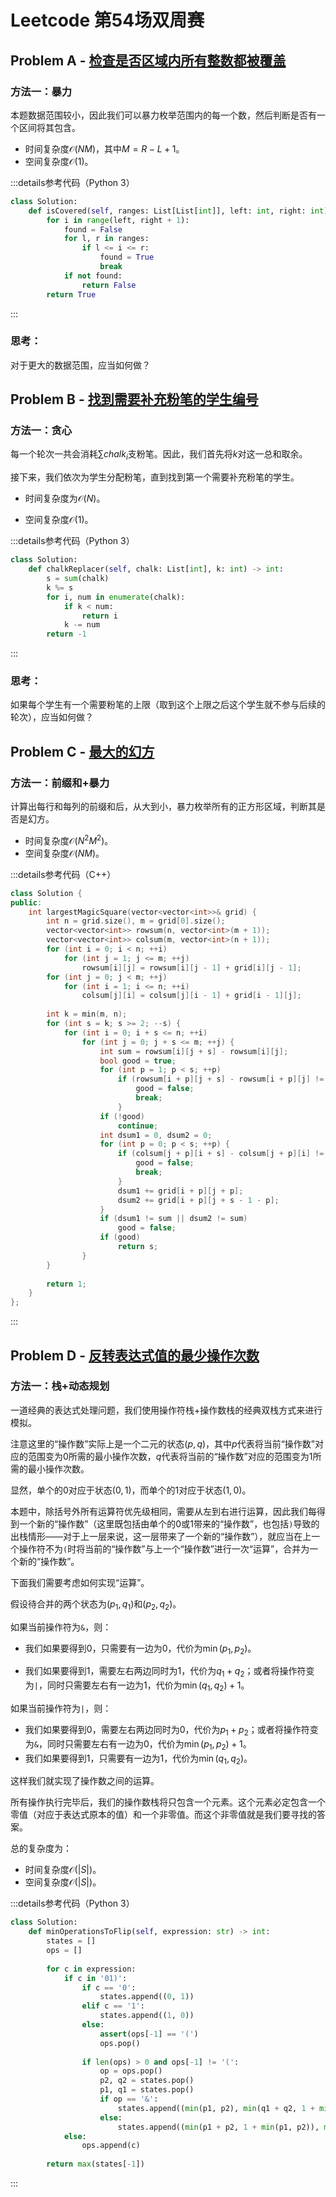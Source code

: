 # Leetcode 第54场双周赛

## Problem A - [检查是否区域内所有整数都被覆盖](https://leetcode.cn/problems/check-if-all-the-integers-in-a-range-are-covered/)

### 方法一：暴力

本题数据范围较小，因此我们可以暴力枚举范围内的每一个数，然后判断是否有一个区间将其包含。

- 时间复杂度$\mathcal{O}(NM)$，其中$M=R-L+1$。
- 空间复杂度$\mathcal{O}(1)$。

:::details参考代码（Python 3）

```python
class Solution:
    def isCovered(self, ranges: List[List[int]], left: int, right: int) -> bool:
        for i in range(left, right + 1):
            found = False
            for l, r in ranges:
                if l <= i <= r:
                    found = True
                    break
            if not found:
                return False
        return True
```

:::

### 思考：

对于更大的数据范围，应当如何做？

## Problem B - [找到需要补充粉笔的学生编号](https://leetcode.cn/problems/find-the-student-that-will-replace-the-chalk/)

### 方法一：贪心

每一个轮次一共会消耗$\sum chalk_i$支粉笔。因此，我们首先将$k$对这一总和取余。

接下来，我们依次为学生分配粉笔，直到找到第一个需要补充粉笔的学生。

- 时间复杂度为$\mathcal{O}(N)$。

- 空间复杂度$\mathcal{O}(1)$。

:::details参考代码（Python 3）

```python
class Solution:
    def chalkReplacer(self, chalk: List[int], k: int) -> int:
        s = sum(chalk)
        k %= s
        for i, num in enumerate(chalk):
            if k < num:
                return i
            k -= num
        return -1
```

:::

### 思考：

如果每个学生有一个需要粉笔的上限（取到这个上限之后这个学生就不参与后续的轮次），应当如何做？

## Problem C - [最大的幻方](https://leetcode.cn/problems/largest-magic-square/)

### 方法一：前缀和+暴力

计算出每行和每列的前缀和后，从大到小，暴力枚举所有的正方形区域，判断其是否是幻方。

- 时间复杂度$\mathcal{O}(N^2M^2)$。
- 空间复杂度$\mathcal{O}(NM)$。

:::details参考代码（C++）

```cpp
class Solution {
public:
    int largestMagicSquare(vector<vector<int>>& grid) {
        int n = grid.size(), m = grid[0].size();
        vector<vector<int>> rowsum(n, vector<int>(m + 1));
        vector<vector<int>> colsum(m, vector<int>(n + 1));
        for (int i = 0; i < n; ++i)
            for (int j = 1; j <= m; ++j)
                rowsum[i][j] = rowsum[i][j - 1] + grid[i][j - 1];
        for (int j = 0; j < m; ++j)
            for (int i = 1; i <= n; ++i)
                colsum[j][i] = colsum[j][i - 1] + grid[i - 1][j];
        
        int k = min(m, n);
        for (int s = k; s >= 2; --s) {
            for (int i = 0; i + s <= n; ++i)
                for (int j = 0; j + s <= m; ++j) {
                    int sum = rowsum[i][j + s] - rowsum[i][j];
                    bool good = true;
                    for (int p = 1; p < s; ++p)
                        if (rowsum[i + p][j + s] - rowsum[i + p][j] != sum) {
                            good = false;
                            break;
                        }
                    if (!good)
                        continue;
                    int dsum1 = 0, dsum2 = 0;
                    for (int p = 0; p < s; ++p) {
                        if (colsum[j + p][i + s] - colsum[j + p][i] != sum) {
                            good = false;
                            break;
                        }
                        dsum1 += grid[i + p][j + p];
                        dsum2 += grid[i + p][j + s - 1 - p];
                    }
                    if (dsum1 != sum || dsum2 != sum)
                        good = false;
                    if (good)
                        return s;
                }
        }
        
        return 1;
    }
};
```

:::

## Problem D - [反转表达式值的最少操作次数](https://leetcode.cn/problems/minimum-cost-to-change-the-final-value-of-expression/) 

### 方法一：栈+动态规划

一道经典的表达式处理问题，我们使用操作符栈+操作数栈的经典双栈方式来进行模拟。

注意这里的“操作数”实际上是一个二元的状态$(p, q)$，其中$p$代表将当前“操作数”对应的范围变为$0$所需的最小操作次数，$q$代表将当前的“操作数”对应的范围变为$1$所需的最小操作次数。

显然，单个的$0$对应于状态$(0,1)$，而单个的$1$对应于状态$(1,0)$。

本题中，除括号外所有运算符优先级相同，需要从左到右进行运算，因此我们每得到一个新的“操作数”（这里既包括由单个的$0$或$1$带来的“操作数”，也包括`)`导致的出栈情形——对于上一层来说，这一层带来了一个新的“操作数”），就应当在上一个操作符不为`(`时将当前的“操作数”与上一个“操作数”进行一次“运算”，合并为一个新的“操作数”。

下面我们需要考虑如何实现“运算”。

假设待合并的两个状态为$(p_1,q_1)$和$(p_2,q_2)$。

如果当前操作符为`&`，则：

- 我们如果要得到$0$，只需要有一边为$0$，代价为$\min(p_1,p_2)$。

- 我们如果要得到$1$，需要左右两边同时为$1$，代价为$q_1+q_2$；或者将操作符变为`|`，同时只需要左右有一边为$1$，代价为$\min(q_1,q_2)+1$。

如果当前操作符为`|`，则：

- 我们如果要得到$0$，需要左右两边同时为$0$，代价为$p_1+p_2$；或者将操作符变为`&`，同时只需要左右有一边为$0$，代价为$\min(p_1,p_2)+1$。
- 我们如果要得到$1$，只需要有一边为$1$，代价为$\min(q_1,q_2)$。

这样我们就实现了操作数之间的运算。

所有操作执行完毕后，我们的操作数栈将只包含一个元素。这个元素必定包含一个零值（对应于表达式原本的值）和一个非零值。而这个非零值就是我们要寻找的答案。

总的复杂度为：

- 时间复杂度$\mathcal{O}(|S|)$。
- 空间复杂度$\mathcal{O}(|S|)$。

:::details参考代码（Python 3）

```python
class Solution:
    def minOperationsToFlip(self, expression: str) -> int:
        states = []
        ops = []
                
        for c in expression:
            if c in '01)':
                if c == '0':
                    states.append((0, 1))
                elif c == '1':
                    states.append((1, 0))
                else:
                    assert(ops[-1] == '(')
                    ops.pop()
                    
                if len(ops) > 0 and ops[-1] != '(':
                    op = ops.pop()
                    p2, q2 = states.pop()
                    p1, q1 = states.pop()
                    if op == '&':
                        states.append((min(p1, p2), min(q1 + q2, 1 + min(q1, q2))))
                    else:
                        states.append((min(p1 + p2, 1 + min(p1, p2)), min(q1, q2)))
            else:
                ops.append(c)
        
        return max(states[-1])
```

:::
